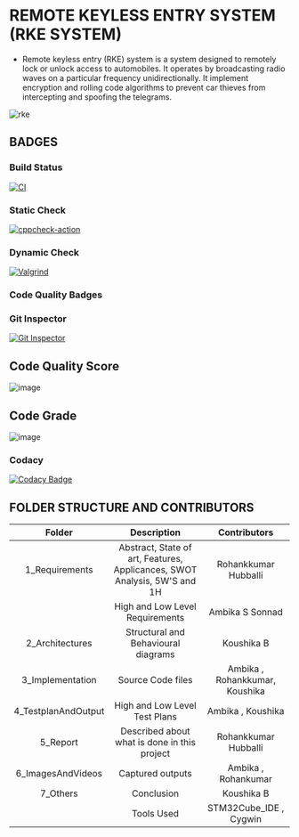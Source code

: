 # REMOTE KEYLESS ENTRY SYSTEM (RKE SYSTEM)

* Remote keyless entry (RKE) system is a system designed to remotely lock or unlock access to automobiles. It operates by broadcasting radio waves on a particular frequency unidirectionally. It implement encryption and rolling code algorithms to prevent car thieves from intercepting and spoofing the telegrams. 

![rke](https://user-images.githubusercontent.com/98836479/157923876-510959e8-6930-40ba-9811-67f3bb621106.PNG)

## BADGES

### Build Status

[![CI](https://github.com/Koushika-B/Module3_22/actions/workflows/build.yml/badge.svg?branch=main)](https://github.com/Koushika-B/Module3_22/actions/workflows/build.yml)

### Static Check

[![cppcheck-action](https://github.com/Koushika-B/Module3_22/actions/workflows/cppcheck.yml/badge.svg?branch=main)](https://github.com/Koushika-B/Module3_22/actions/workflows/cppcheck.yml)

### Dynamic Check

[![Valgrind](https://github.com/Koushika-B/Module3_22/actions/workflows/codequality.yml/badge.svg?branch=main)](https://github.com/Koushika-B/Module3_22/actions/workflows/codequality.yml)

### Code Quality Badges

### Git Inspector

[![Git Inspector](https://github.com/Koushika-B/Module3_22/actions/workflows/gitinspector.yml/badge.svg?branch=main)](https://github.com/Koushika-B/Module3_22/actions/workflows/gitinspector.yml)

## Code Quality Score

![image](https://user-images.githubusercontent.com/98836479/156201195-7634d96a-29fc-4d5b-91f1-6ea8ef75ead0.png)

## Code Grade

![image](https://user-images.githubusercontent.com/98836479/156201279-e596b36c-aed0-46fe-a464-f5b482bf30fa.png)

### Codacy

[![Codacy Badge](https://app.codacy.com/project/badge/Grade/ed7c71d81bf742839588b23ae5bf5fcc)](https://www.codacy.com/gh/Koushika-B/Module3_22/dashboard?utm_source=github.com&amp;utm_medium=referral&amp;utm_content=Koushika-B/Module3_22&amp;utm_campaign=Badge_Grade)

## FOLDER STRUCTURE AND CONTRIBUTORS

| Folder | Description | Contributors |
   |:---:|:---:|:---:|
   | 1_Requirements | Abstract, State of art, Features, Applicances, SWOT Analysis, 5W'S and 1H| Rohankkumar Hubballi |
   |                | High and Low Level Requirements |Ambika S Sonnad |
   | 2_Architectures | Structural and Behavioural diagrams | Koushika B |
   | 3_Implementation | Source Code files | Ambika , Rohankkumar, Koushika |
   | 4_TestplanAndOutput | High and Low Level Test Plans | Ambika , Koushika |
   | 5_Report | Described about what is done in this project | Rohankkumar Hubballi |
   | 6_ImagesAndVideos | Captured outputs | Ambika , Rohankumar  |
   | 7_Others | Conclusion |Koushika B |
   |                          | Tools Used | STM32Cube_IDE , Cygwin  |
